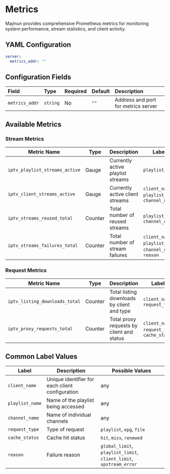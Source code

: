 # Metrics

Majmun provides comprehensive Prometheus metrics for monitoring system performance, stream statistics, and
client activity.

## YAML Configuration

```yaml
server:
  metrics_addr: ""
```

## Configuration Fields

| Field          | Type     | Required | Default | Description                         |
|:---------------|:---------|:---------|:--------|:------------------------------------|
| `metrics_addr` | `string` | No       | `""`    | Address and port for metrics server |

## Available Metrics

### Stream Metrics

| Metric Name                    | Type    | Description                       | Labels                                                   |
|--------------------------------|---------|-----------------------------------|----------------------------------------------------------|
| `iptv_playlist_streams_active` | Gauge   | Currently active playlist streams | `playlist_name`                                          |
| `iptv_client_streams_active`   | Gauge   | Currently active client streams   | `client_name`, `playlist_name`, `channel_name`           |
| `iptv_streams_reused_total`    | Counter | Total number of reused streams    | `playlist_name`, `channel_name`                          |
| `iptv_streams_failures_total`  | Counter | Total number of stream failures   | `client_name`, `playlist_name`, `channel_name`, `reason` |

### Request Metrics

| Metric Name                    | Type    | Description                                | Labels                                        |
|--------------------------------|---------|--------------------------------------------|-----------------------------------------------|
| `iptv_listing_downloads_total` | Counter | Total listing downloads by client and type | `client_name`, `request_type`                 |
| `iptv_proxy_requests_total`    | Counter | Total proxy requests by client and status  | `client_name`, `request_type`, `cache_status` |

## Common Label Values

| Label           | Description                                     | Possible Values                                                    |
|-----------------|-------------------------------------------------|--------------------------------------------------------------------|
| `client_name`   | Unique identifier for each client configuration | any                                                                |
| `playlist_name` | Name of the playlist being accessed             | any                                                                |
| `channel_name`  | Name of individual channels                     | any                                                                |
| `request_type`  | Type of request                                 | `playlist`, `epg`, `file`                                          |
| `cache_status`  | Cache hit status                                | `hit`, `miss`, `renewed`                                           |
| `reason`        | Failure reason                                  | `global_limit`, `playlist_limit`, `client_limit`, `upstream_error` |
